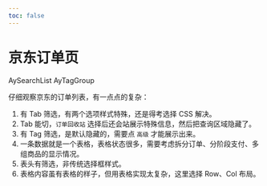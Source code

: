 ```yaml
---
toc: false
---
```


# 京东订单页

<Badge>AySearchList</Badge>
<Badge>AyTagGroup</Badge>

仔细观察京东的订单列表，有一点点的复杂：

1. 有 Tab 筛选，有两个选项样式特殊，还是得考选择 CSS 解决。
2. Tab 能切，`订单回收站` 选择后还会站展示特殊信息，然后把查询区域隐藏了。
3. 有 Tag 筛选，是默认隐藏的，需要点 `高级` 才能展示出来。
4. 一条数据就是一个表格，表格状态很多，需要考虑拆分订单、分阶段支付、多组商品的显示情况。
5. 表头有筛选，非传统选择框样式。
6. 表格内容虽有表格的样子，但用表格实现太复杂，这里选择 Row、Col 布局。

<code src="./page/index.tsx" />
